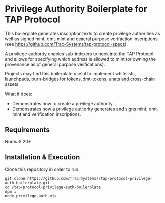 # Privilege Authority Boilerplate for TAP Protocol

This boilerplate generates inscription texts to create privilege authorities as well as signed mint, dmt-mint and general purpose verifaction inscriptions (see https://github.com/Trac-Systems/tap-protocol-specs).

A privilege authority enables sub-indexers to hook into the TAP Protocol and allows for specifying which address is allowed to mint (or owning the provenance as of general purpose verifications).

Projects may find this boilerplate useful to implement whitelists, launchpads, burn-bridges for tokens, dmt-tokens, unats and cross-chain assets.

What it does:

- Demonstrates how to create a privilege authority.
- Demonstrates how a privilege authority generates and signs mint, dmt-mint and verification inscriptions.

## Requirements

NodeJS 20+

## Installation & Execution

Clone this repository in order to run:

```
git clone https://github.com/Trac-Systems//tap-protocol-privilege-auth-boilerplate.git
cd /tap-protocol-privilege-auth-boilerplate
npm i
node privilege-auth.mjs
```
